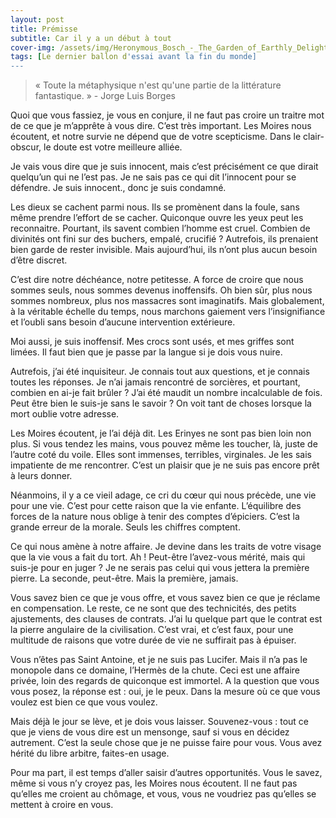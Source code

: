 ```yaml
---
layout: post
title: Prémisse
subtitle: Car il y a un début à tout
cover-img: /assets/img/Heronymous_Bosch_-_The_Garden_of_Earthly_Delights_detail.jpg
tags: [Le dernier ballon d'essai avant la fin du monde]
---
```


> « Toute la métaphysique n'est qu'une partie de la littérature fantastique. » - Jorge Luis Borges

Quoi que vous fassiez, je vous en conjure, il ne faut pas croire un traitre mot de ce que je m’apprête à vous dire. C’est très important. Les Moires nous écoutent, et notre survie ne dépend que de votre scepticisme. Dans le clair-obscur, le doute est votre meilleure alliée.

Je vais vous dire que je suis innocent, mais c’est précisément ce que dirait quelqu’un qui ne l’est pas. Je ne sais pas ce qui dit l’innocent pour se défendre. Je suis innocent., donc je suis condamné.

Les dieux se cachent parmi nous. Ils se promènent dans la foule, sans même prendre l’effort de se cacher. Quiconque ouvre les yeux peut les reconnaitre. Pourtant, ils savent combien l’homme est cruel. Combien de divinités ont fini sur des buchers, empalé, crucifié ? Autrefois, ils prenaient bien garde de rester invisible. Mais aujourd’hui, ils n’ont plus aucun besoin d’être discret.

C’est dire notre déchéance, notre petitesse. A force de croire que nous sommes seuls, nous sommes devenus inoffensifs. Oh bien sûr, plus nous sommes nombreux, plus nos massacres sont imaginatifs. Mais globalement, à la véritable échelle du temps, nous marchons gaiement vers l’insignifiance et l’oubli sans besoin d’aucune intervention extérieure.

Moi aussi, je suis inoffensif. Mes crocs sont usés, et mes griffes sont limées. Il faut bien que je passe par la langue si je dois vous nuire.

Autrefois, j’ai été inquisiteur. Je connais tout aux questions, et je connais toutes les réponses. Je n’ai jamais rencontré de sorcières, et pourtant, combien en ai-je fait brûler ? J’ai été maudit un nombre incalculable de fois. Peut être bien le suis-je sans le savoir ? On voit tant de choses lorsque la mort oublie votre adresse.

Les Moires écoutent, je l’ai déjà dit. Les Erinyes ne sont pas bien loin non plus. Si vous tendez les mains, vous pouvez même les toucher, là, juste de l’autre coté du voile. Elles sont immenses, terribles, virginales. Je les sais impatiente de me rencontrer. C’est un plaisir que je ne suis pas encore prêt à leurs donner.

Néanmoins, il y a ce vieil adage, ce cri du cœur qui nous précède, une vie pour une vie. C’est pour cette raison que la vie enfante. L’équilibre des forces de la nature nous oblige à tenir des comptes d’épiciers. C’est la grande erreur de la morale. Seuls les chiffres comptent.

Ce qui nous amène à notre affaire. Je devine dans les traits de votre visage que la vie vous a fait du tort. Ah ! Peut-être l’avez-vous mérité, mais qui suis-je pour en juger ? Je ne serais pas celui qui vous jettera la première pierre. La seconde, peut-être. Mais la première, jamais.

Vous savez bien ce que je vous offre, et vous savez bien ce que je réclame en compensation. Le reste, ce ne sont que des technicités, des petits ajustements, des clauses de contrats. J’ai lu quelque part que le contrat est la pierre angulaire de la civilisation. C’est vrai, et c’est faux, pour une multitude de raisons que votre durée de vie ne suffirait pas à épuiser.

Vous n’êtes pas Saint Antoine, et je ne suis pas Lucifer. Mais il n’a pas le monopole dans ce domaine, l’Hermès de la chute. Ceci est une affaire privée, loin des regards de quiconque est immortel. A la question que vous vous posez, la réponse est : oui, je le peux. Dans la mesure où ce que vous voulez est bien ce que vous voulez.

Mais déjà le jour se lève, et je dois vous laisser. Souvenez-vous : tout ce que je viens de vous dire est un mensonge, sauf si vous en décidez autrement. C’est la seule chose que je ne puisse faire pour vous. Vous avez hérité du libre arbitre, faites-en usage.

Pour ma part, il est temps d’aller saisir d’autres opportunités. Vous le savez, même si vous n’y croyez pas, les Moires nous écoutent. Il ne faut pas qu’elles me croient au chômage, et vous, vous ne voudriez pas qu’elles se mettent à croire en vous.
